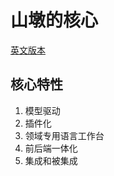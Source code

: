 # 山墩的核心

[英文版本](https://github.com/mountain-pier/mountan-pier-core/blob/master/README.md)

## 核心特性

1. 模型驱动
2. 插件化
2. 领域专用语言工作台
3. 前后端一体化
4. 集成和被集成
